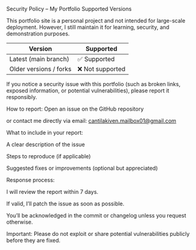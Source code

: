 Security Policy – My Portfolio
Supported Versions

This portfolio site is a personal project and not intended for large-scale deployment. However, I still maintain it for learning, security, and demonstration purposes.

| Version                | Supported       |
| ---------------------- | --------------- |
| Latest (main branch)   | ✅ Supported     |
| Older versions / forks | ❌ Not supported |

If you notice a security issue with this portfolio (such as broken links, exposed information, or potential vulnerabilities), please report it responsibly.

How to report:
Open an issue on the GitHub repository

or contact me directly via email: cantilakiven.mailbox01@gmail.com

What to include in your report:

A clear description of the issue

Steps to reproduce (if applicable)

Suggested fixes or improvements (optional but appreciated)

Response process:

I will review the report within 7 days.

If valid, I’ll patch the issue as soon as possible.

You’ll be acknowledged in the commit or changelog unless you request otherwise.

Important:
Please do not exploit or share potential vulnerabilities publicly before they are fixed.
